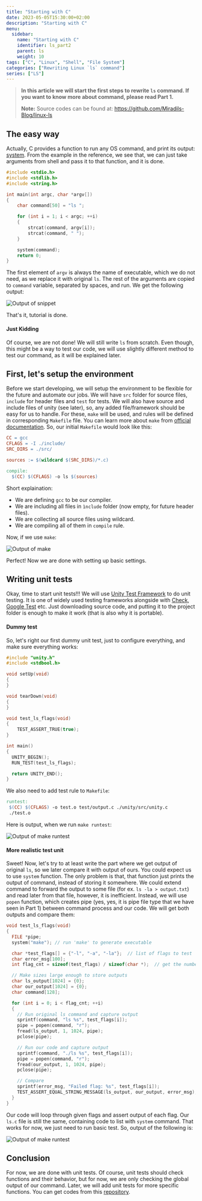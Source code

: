 ```yaml
---
title: "Starting with C"
date: 2023-05-05T15:30:00+02:00
description: "Starting with C"
menu:
  sidebar:
    name: "Starting with C"
    identifier: ls_part2
    parent: ls
    weight: 10
tags: ["C", "Linux", "Shell", "File System"]
categories: ["Rewriting Linux `ls` command"]
series: ["LS"]
---
```


> **In this article we will start the first steps to rewrite `ls` command. If you want to know more about command, please read Part 1.**
>
> **Note:** Source codes can be found at: <https://github.com/Miradils-Blog/linux-ls>

## The easy way

Actually, C provides a function to run any OS command, and print its output: [system](https://www.tutorialspoint.com/c_standard_library/c_function_system.htm). From the example in the reference, we see that, we can just take arguments from shell and pass it to that function, and it is done.

```c
#include <stdio.h>
#include <stdlib.h>
#include <string.h>

int main(int argc, char *argv[])
{
    char command[50] = "ls ";

    for (int i = 1; i < argc; ++i)
    {
        strcat(command, argv[i]);
        strcat(command, " ");
    }

    system(command);
    return 0;
}

```

The first element of `argv` is always the name of executable, which we do not need, as we replace it with original `ls`. The rest of the arguments are copied to `command` variable, separated by spaces, and run. We get the following output:

![Output of snippet](system_output.png)

That's it, tutorial is done.

#### Just Kidding

Of course, we are not done! We will still write `ls` from scratch. Even though, this might be a way to test our code, we will use slightly different method to test our command, as it will be explained later.

## First, let's setup the environment

Before we start developing, we will setup the environment to be flexible for the future and automate our jobs. We will have `src` folder for source files, `include` for header files and `test` for tests. We will also have source and include files of unity (see later), so, any added file/framework should be easy for us to handle. For these, `make` will be used, and rules will be defined in corresponding `Makefile` file. You can learn more about `make` from [official documentation](https://www.gnu.org/software/make/manual/make.html). So, our initial `Makefile` would look like this:

```Makefile
CC = gcc
CFLAGS = -I ./include/
SRC_DIRS = ./src/

sources := $(wildcard $(SRC_DIRS)/*.c)

compile:
  $(CC) $(CFLAGS) -o ls $(sources)
```

Short explaination:

- We are defining `gcc` to be our compiler.
- We are including all files in `ìnclude` folder (now empty, for future header files).
- We are collecting all source files using wildcard.
- We are compiling all of them in `compile` rule.

Now, if we use `make`:

![Output of make](make1.png)

Perfect! Now we are done with setting up basic settings.

## Writing unit tests

Okay, time to start unit tests!!! We will use [Unity Test Framework](http://www.throwtheswitch.org/unity) to do unit testing. It is one of widely used testing frameworks alongside with [Check](https://libcheck.github.io/check/), [Google Test](https://google.github.io/googletest/) etc. Just downloading source code, and putting it to the project folder is enough to make it work (that is also why it is portable).

#### Dummy test

So, let's right our first dummy unit test, just to configure everything, and make sure everything works:

```c
#include "unity.h"
#include <stdbool.h>

void setUp(void)
{
}

void tearDown(void)
{
}

void test_ls_flags(void)
{
    TEST_ASSERT_TRUE(true);
}

int main()
{
  UNITY_BEGIN();
  RUN_TEST(test_ls_flags);

  return UNITY_END();
}
```

We also need to add test rule to `Makefile`:

```Makefile
runtest:
 $(CC) $(CFLAGS) -o test.o test/output.c ./unity/src/unity.c
 ./test.o
```

Here is output, when we run `make runtest`:

![Output of make runtest](make2.png)

#### More realistic test unit

Sweet! Now, let's try to at least write the part where we get output of original `ls`, so we later compare it with output of ours. You could expect us to use `system` function. The only problem is that, that function just prints the output of command, instead of storing it somewhere. We could extend command to forward the output to some file (for ex. `ls -la > output.txt`) and read later from that file, however, it is inefficient. Instead, we will use `popen` function, which creates pipe (yes, yes, it is pipe file type that we have seen in Part 1) between command process and our code. We will get both outputs and compare them:

```c
void test_ls_flags(void)
{
  FILE *pipe;
  system("make"); // run 'make' to generate executable

  char *test_flags[] = {"-l", "-a", "-la"};  // list of flags to test
  char error_msg[100];
  int flag_cnt = sizeof(test_flags) / sizeof(char *);  // get the number of flags

  // Make sizes large enough to store outputs
  char ls_output[1024] = {0};
  char our_output[1024] = {0};
  char command[128];

  for (int i = 0; i < flag_cnt; ++i)
  {
    // Run original ls command and capture output
    sprintf(command, "ls %s", test_flags[i]);
    pipe = popen(command, "r");
    fread(ls_output, 1, 1024, pipe);
    pclose(pipe);

    // Run our code and capture output
    sprintf(command, "./ls %s", test_flags[i]);
    pipe = popen(command, "r");
    fread(our_output, 1, 1024, pipe);
    pclose(pipe);

    // Compare
    sprintf(error_msg, "Failed flag: %s", test_flags[i]);
    TEST_ASSERT_EQUAL_STRING_MESSAGE(ls_output, our_output, error_msg);
  }
}
```

Our code will loop through given flags and assert output of each flag. Our `ls.c` file is still the same, containing code to list with `system` command. That works for now, we just need to run basic test. So, output of the following is:

![Output of make runtest](make3.png)

## Conclusion

For now, we are done with unit tests. Of course, unit tests should check functions and their behavior, but for now, we are only checking the global output of our command. Later, we will add unit tests for more specific functions. You can get codes from  this [repository](https://github.com/Miradils-Blog/linux-ls).
